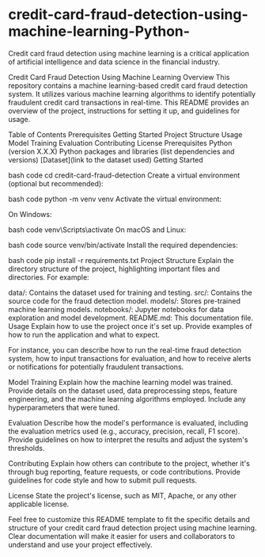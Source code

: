 # credit-card-fraud-detection-using-machine-learning-Python-
Credit card fraud detection using machine learning is a critical application of artificial intelligence and data science in the financial industry. 

Credit Card Fraud Detection Using Machine Learning
Overview
This repository contains a machine learning-based credit card fraud detection system. It utilizes various machine learning algorithms to identify potentially fraudulent credit card transactions in real-time. This README provides an overview of the project, instructions for setting it up, and guidelines for usage.

Table of Contents
Prerequisites
Getting Started
Project Structure
Usage
Model Training
Evaluation
Contributing
License
Prerequisites
Python (version X.X.X)
Python packages and libraries (list dependencies and versions)
[Dataset](link to the dataset used)
Getting Started




bash
code
cd credit-card-fraud-detection
Create a virtual environment (optional but recommended):

bash
code
python -m venv venv
Activate the virtual environment:

On Windows:

bash
code
venv\Scripts\activate
On macOS and Linux:

bash
code
source venv/bin/activate
Install the required dependencies:

bash
code
pip install -r requirements.txt
Project Structure
Explain the directory structure of the project, highlighting important files and directories. For example:

data/: Contains the dataset used for training and testing.
src/: Contains the source code for the fraud detection model.
models/: Stores pre-trained machine learning models.
notebooks/: Jupyter notebooks for data exploration and model development.
README.md: This documentation file.
Usage
Explain how to use the project once it's set up. Provide examples of how to run the application and what to expect.

For instance, you can describe how to run the real-time fraud detection system, how to input transactions for evaluation, and how to receive alerts or notifications for potentially fraudulent transactions.

Model Training
Explain how the machine learning model was trained. Provide details on the dataset used, data preprocessing steps, feature engineering, and the machine learning algorithms employed. Include any hyperparameters that were tuned.

Evaluation
Describe how the model's performance is evaluated, including the evaluation metrics used (e.g., accuracy, precision, recall, F1 score). Provide guidelines on how to interpret the results and adjust the system's thresholds.

Contributing
Explain how others can contribute to the project, whether it's through bug reporting, feature requests, or code contributions. Provide guidelines for code style and how to submit pull requests.

License
State the project's license, such as MIT, Apache, or any other applicable license.

Feel free to customize this README template to fit the specific details and structure of your credit card fraud detection project using machine learning. Clear documentation will make it easier for users and collaborators to understand and use your project effectively.

